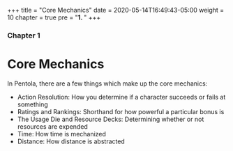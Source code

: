 +++
title = "Core Mechanics"
date = 2020-05-14T16:49:43-05:00
weight = 10
chapter = true
pre = "<b>1. </b>"
+++

### Chapter 1

# Core Mechanics

In Pentola, there are a few things which make up the core mechanics:

- Action Resolution: How you determine if a character succeeds or fails at something
- Ratings and Rankings: Shorthand for how powerful a particular bonus is
- The Usage Die and Resource Decks: Determining whether or not resources are expended
- Time: How time is mechanized
- Distance: How distance is abstracted